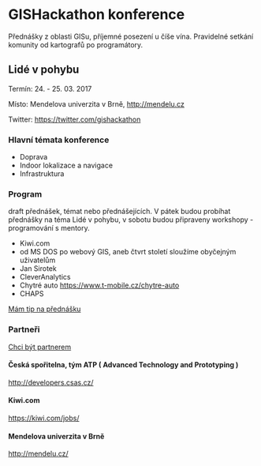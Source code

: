 # GISHackathon konference

Přednášky z oblasti GISu, příjemné posezení u číše vína. Pravidelné setkání komunity od kartografů po programátory.

## Lidé v pohybu

Termín: 24. - 25. 03. 2017

Místo: Mendelova univerzita v Brně, http://mendelu.cz

Twitter: https://twitter.com/gishackathon


### Hlavní témata konference
* Doprava
* Indoor lokalizace a navigace
* Infrastruktura

### Program

draft přednášek, témat nebo přednášejících. V pátek budou probíhat přednášky na téma Lidé v pohybu, v sobotu budou připraveny workshopy - programování s mentory.

- Kiwi.com
- od MS DOS po webový GIS, aneb čtvrt století sloužíme obyčejným uživatelům
- Jan Sirotek
- CleverAnalytics
- Chytré auto https://www.t-mobile.cz/chytre-auto
- CHAPS 

[Mám tip na přednášku](mailto:gishackathon@dumo.cz)

### Partneři

[Chci být partnerem](mailto:gishackathon@dumo.cz)

#### Česká spořitelna, tým ATP ( Advanced Technology and Prototyping )

http://developers.csas.cz/

#### Kiwi.com

https://kiwi.com/jobs/


#### Mendelova univerzita v Brně

http://mendelu.cz/

